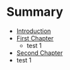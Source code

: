 # Summary

* [Introduction](README.md)
* [First Chapter](chapter1.md)
   * test 1
* [Second Chapter](second_chapter.md)
* test 1

